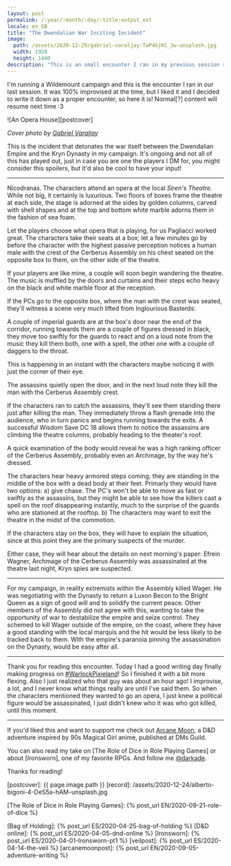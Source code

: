 ```yaml
---
layout: post
permalink: /:year/:month/:day/:title:output_ext
locale: en_GB
title: "The Dwendalian War Inciting Incident"
image:
  path: /assets/2020-12-29/gabriel-varaljay-TwP4GjKC_3w-unsplash.jpg
  width: 1920
  height: 1440
description: "This is an small encounter I ran in my previous session running on the Wildmount setting for D&D, hope you enjoy it!"
---
```


I'm running a Wildemount campaign and this is the encounter I ran in our last session. It was 100% improvised at the time, but I liked it and I decided to write it down as a proper encounter, so here it is! Normal[?] content will resume next time :3

![An Opera House][postcover]

<!--more-->

_Cover photo by [Gabriel Varaljay]_

This is the incident that detonates the war itself between the Dwendalian Empire and the Kryn Dynasty in my campaign. It's ongoing and not all of this has played out, just in case you are one the players I DM for, you might consider this spoilers, but it'd also be cool to have your input!

--------

Nicodranas. The characters attend an opera at the local _Siren's Theatre._ While not big, it certainly is luxurious. Two floors of boxes frame the theatre at each side, the stage is adorned at the sides by golden columns, carved with shell shapes and at the top and bottom white marble adorns them in the fashion of sea foam.

Let the players choose what opera that is playing, for us Pagliacci worked great. The characters take their seats at a box; let a few minutes go by before the character with the highest passive perception notices a human male with the crest of the Cerberus Assembly on his chest seated on the opposite box to them, on the other side of the theatre.

If your players are like mine, a couple will soon begin wandering the theatre. The music is muffled by the doors and curtains and their steps echo heavy on the black and white marble floor at the reception.

If the PCs go to the opposite box, where the man with the crest was seated, they'll witness a scene very much lifted from Inglourious Basterds:

A couple of imperial guards are at the box's door near the end of the corridor, running towards them are a couple of figures dressed in black, they move too swiftly for the guards to react and on a loud note from the music they kill them both, one with a spell, the other one with a couple of daggers to the throat.

This is happening in an instant with the characters maybe noticing it with just the corner of their eye.

The assassins quietly open the door, and in the next loud note they kill the man with the Cerberus Assembly crest.

If the characters ran to catch the assassins, they'll see them standing there just after killing the man. They immediately throw a flash grenade into the audience, who in turn panics and begins running towards the exits. A successful Wisdom Save DC 18 allows them to notice the assassins are climbing the theatre columns, probably heading to the theater's roof.

A quick examination of the body would reveal he was a high ranking officer of the Cerberus Assembly, probably even an Archmage, by the way he's dressed.

The characters hear heavy armored steps coming; they are standing in the middle of the box with a dead body at their feet. Primarly they would have two options: a) give chase. The PC's won't be able to move as fast or swiftly as the assassins, but they might be able to see how the killers cast a spell on the roof disappearing instantly, much to the surprise of the guards who are stationed at the rooftop. b) The characters may want to exit the theatre in the midst of the commotion.

If the characters stay on the box, they will have to explain the situation, since at this point they are the primary suspects of the murder.

Either case, they will hear about the details on next morning's paper: Efrein Wagner, Archmage of the Cerberus Assembly was assassinated at the theatre last night, Kryn spies are suspected.

---

For my campaign, in reality extremists within the Assembly killed Wager. He was negotiating with the Dynasty to return a Luxon Becon to the Bright Queen as a sign of good will and to solidify the current peace. Other members of the Assembly did not agree with this, wanting to take the opportunity of war to destabilize the empire and seize control. They schemed to kill Wager outside of the empire, on the coast, where they have a good standing with the local marquis and the hit would be less likely to be tracked back to them. With the empire's paranoia pinning the assassination on the Dynasty, would be easy after all.

---

Thank you for reading this encounter. Today I had a good writing day finally making progress on [#WarlockPixieland]! So I finished it with a bit more flexing. Also I just realized who that guy was about an hour ago! I improvise, a lot, and I never know what things really are until I've said them. So when the characters mentioned they wanted to go an opera, I just knew a political figure would be assassinated, I just didn't knew who it was who got killed, until this moment.

---

If you'd liked this and want to support me check out [Arcane Moon], a D&D adventure inspired by 90s Magical Girl anime, published at DMs Guild.

You can also read my take on [The Role of Dice in Role Playing Games] or about [Ironsworn], one of my favorite RPGs. And follow me [@darkade].

Thanks for reading!


<!--Images-->
[postcover]: {{ page.image.path }}
[record]: /assets/2020-12-24/alberto-bigoni-4-DeS5a-hAM-unsplash.jpg

<!--Credits-->

[Gabriel Varaljay]: https://unsplash.com/@gabrielvaraljay

<!--Internal-Links-->
[The Role of Dice in Role Playing Games]: {% post_url EN/2020-09-21-role-of-dice %}

[Bag of Holding]: {% post_url ES/2020-04-25-bag-of-holding %}
[D&D online]: {% post_url ES/2020-04-05-dnd-online %}
[Ironsworn]: {% post_url ES/2020-04-01-Ironsworn-pt1 %}
[veilpost]: {% post_url ES/2020-04-14-the-veil %}
[arcanemoonpost]: {% post_url EN/2020-09-05-adventure-writing %}

<!--Self Promo-->
[@darkade]: https://dice.camp/@darkade
[#WarlockPixieland]: https://twitter.com/search?q=(%23warlockpixieland)&f=live
[Arcane Moon]: https://bit.ly/ArcaneMoon

<!--External-Links-->
